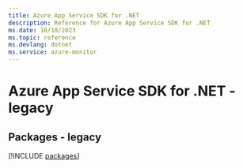 ```yaml
---
title: Azure App Service SDK for .NET
description: Reference for Azure App Service SDK for .NET
ms.date: 10/10/2023
ms.topic: reference
ms.devlang: dotnet
ms.service: azure-monitor
---
```

# Azure App Service SDK for .NET - legacy
## Packages - legacy
[!INCLUDE [packages](app-service-index.md)]